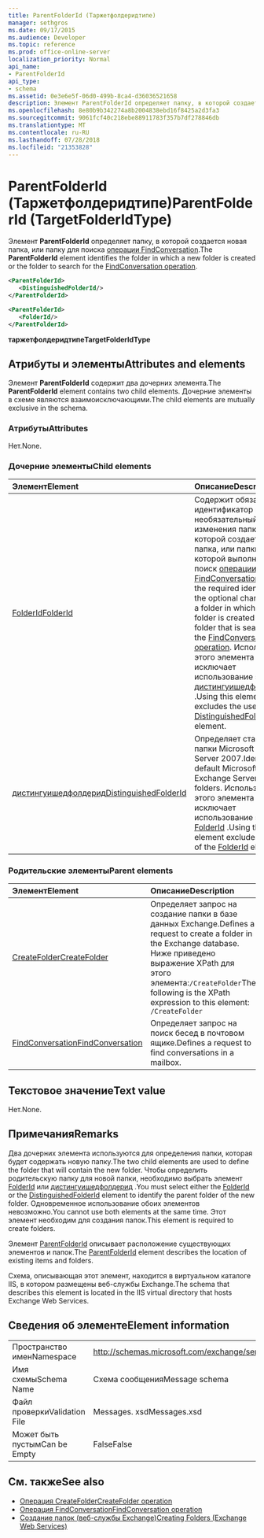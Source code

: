```yaml
---
title: ParentFolderId (Таржетфолдеридтипе)
manager: sethgros
ms.date: 09/17/2015
ms.audience: Developer
ms.topic: reference
ms.prod: office-online-server
localization_priority: Normal
api_name:
- ParentFolderId
api_type:
- schema
ms.assetid: 0e3e6e5f-06d0-499b-8ca4-d36036521658
description: Элемент ParentFolderId определяет папку, в которой создается новая папка, или папку для поиска операции FindConversation.
ms.openlocfilehash: 8e80b9b342274a8b2004838ebd16f8425a2d3fa3
ms.sourcegitcommit: 9061fcf40c218ebe88911783f357b7df278846db
ms.translationtype: MT
ms.contentlocale: ru-RU
ms.lasthandoff: 07/28/2018
ms.locfileid: "21353828"
---
```

# <a name="parentfolderid-targetfolderidtype"></a><span data-ttu-id="fd5ad-103">ParentFolderId (Таржетфолдеридтипе)</span><span class="sxs-lookup"><span data-stu-id="fd5ad-103">ParentFolderId (TargetFolderIdType)</span></span>

<span data-ttu-id="fd5ad-104">Элемент **ParentFolderId** определяет папку, в которой создается новая папка, или папку для поиска [операции FindConversation](findconversation-operation.md).</span><span class="sxs-lookup"><span data-stu-id="fd5ad-104">The **ParentFolderId** element identifies the folder in which a new folder is created or the folder to search for the [FindConversation operation](findconversation-operation.md).</span></span>
  
```xml
<ParentFolderId>
   <DistinguishedFolderId/>
</ParentFolderId>
```

```xml
<ParentFolderId>
   <FolderId/> 
</ParentFolderId>
```

<span data-ttu-id="fd5ad-105">**таржетфолдеридтипе**</span><span class="sxs-lookup"><span data-stu-id="fd5ad-105">**TargetFolderIdType**</span></span>

## <a name="attributes-and-elements"></a><span data-ttu-id="fd5ad-106">Атрибуты и элементы</span><span class="sxs-lookup"><span data-stu-id="fd5ad-106">Attributes and elements</span></span>

<span data-ttu-id="fd5ad-107">Элемент **ParentFolderId** содержит два дочерних элемента.</span><span class="sxs-lookup"><span data-stu-id="fd5ad-107">The **ParentFolderId** element contains two child elements.</span></span> <span data-ttu-id="fd5ad-108">Дочерние элементы в схеме являются взаимоисключающими.</span><span class="sxs-lookup"><span data-stu-id="fd5ad-108">The child elements are mutually exclusive in the schema.</span></span> 
  
### <a name="attributes"></a><span data-ttu-id="fd5ad-109">Атрибуты</span><span class="sxs-lookup"><span data-stu-id="fd5ad-109">Attributes</span></span>

<span data-ttu-id="fd5ad-110">Нет.</span><span class="sxs-lookup"><span data-stu-id="fd5ad-110">None.</span></span>
  
### <a name="child-elements"></a><span data-ttu-id="fd5ad-111">Дочерние элементы</span><span class="sxs-lookup"><span data-stu-id="fd5ad-111">Child elements</span></span>

|<span data-ttu-id="fd5ad-112">**Элемент**</span><span class="sxs-lookup"><span data-stu-id="fd5ad-112">**Element**</span></span>|<span data-ttu-id="fd5ad-113">**Описание**</span><span class="sxs-lookup"><span data-stu-id="fd5ad-113">**Description**</span></span>|
|:-----|:-----|
|[<span data-ttu-id="fd5ad-114">FolderId</span><span class="sxs-lookup"><span data-stu-id="fd5ad-114">FolderId</span></span>](folderid.md) <br/> |<span data-ttu-id="fd5ad-115">Содержит обязательный идентификатор и необязательный ключ изменения папки, в которой создается новая папка, или папки, в которой выполняется поиск [операции FindConversation](findconversation-operation.md).</span><span class="sxs-lookup"><span data-stu-id="fd5ad-115">Contains the required identifier and the optional change key of a folder in which a new folder is created or the folder that is searched for the [FindConversation operation](findconversation-operation.md).</span></span> <span data-ttu-id="fd5ad-116">Использование этого элемента исключает использование элемента [дистингуишедфолдерид](distinguishedfolderid.md) .</span><span class="sxs-lookup"><span data-stu-id="fd5ad-116">Using this element excludes the use of the [DistinguishedFolderId](distinguishedfolderid.md) element.</span></span>  <br/> |
|[<span data-ttu-id="fd5ad-117">дистингуишедфолдерид</span><span class="sxs-lookup"><span data-stu-id="fd5ad-117">DistinguishedFolderId</span></span>](distinguishedfolderid.md) <br/> |<span data-ttu-id="fd5ad-118">Определяет стандартные папки Microsoft Exchange Server 2007.</span><span class="sxs-lookup"><span data-stu-id="fd5ad-118">Identifies default Microsoft Exchange Server 2007 folders.</span></span> <span data-ttu-id="fd5ad-119">Использование этого элемента исключает использование элемента [FolderId](folderid.md) .</span><span class="sxs-lookup"><span data-stu-id="fd5ad-119">Using this element excludes the use of the [FolderId](folderid.md) element.</span></span>  <br/> |
   
### <a name="parent-elements"></a><span data-ttu-id="fd5ad-120">Родительские элементы</span><span class="sxs-lookup"><span data-stu-id="fd5ad-120">Parent elements</span></span>

|<span data-ttu-id="fd5ad-121">**Элемент**</span><span class="sxs-lookup"><span data-stu-id="fd5ad-121">**Element**</span></span>|<span data-ttu-id="fd5ad-122">**Описание**</span><span class="sxs-lookup"><span data-stu-id="fd5ad-122">**Description**</span></span>|
|:-----|:-----|
|[<span data-ttu-id="fd5ad-123">CreateFolder</span><span class="sxs-lookup"><span data-stu-id="fd5ad-123">CreateFolder</span></span>](createfolder.md) <br/> |<span data-ttu-id="fd5ad-124">Определяет запрос на создание папки в базе данных Exchange.</span><span class="sxs-lookup"><span data-stu-id="fd5ad-124">Defines a request to create a folder in the Exchange database.</span></span>  <br/> <span data-ttu-id="fd5ad-125">Ниже приведено выражение XPath для этого элемента:`/CreateFolder`</span><span class="sxs-lookup"><span data-stu-id="fd5ad-125">The following is the XPath expression to this element:  `/CreateFolder`</span></span> <br/> |
|[<span data-ttu-id="fd5ad-126">FindConversation</span><span class="sxs-lookup"><span data-stu-id="fd5ad-126">FindConversation</span></span>](findconversation.md) <br/> |<span data-ttu-id="fd5ad-127">Определяет запрос на поиск бесед в почтовом ящике.</span><span class="sxs-lookup"><span data-stu-id="fd5ad-127">Defines a request to find conversations in a mailbox.</span></span>  <br/> |
   
## <a name="text-value"></a><span data-ttu-id="fd5ad-128">Текстовое значение</span><span class="sxs-lookup"><span data-stu-id="fd5ad-128">Text value</span></span>

<span data-ttu-id="fd5ad-129">Нет.</span><span class="sxs-lookup"><span data-stu-id="fd5ad-129">None.</span></span>
  
## <a name="remarks"></a><span data-ttu-id="fd5ad-130">Примечания</span><span class="sxs-lookup"><span data-stu-id="fd5ad-130">Remarks</span></span>

<span data-ttu-id="fd5ad-131">Два дочерних элемента используются для определения папки, которая будет содержать новую папку.</span><span class="sxs-lookup"><span data-stu-id="fd5ad-131">The two child elements are used to define the folder that will contain the new folder.</span></span> <span data-ttu-id="fd5ad-132">Чтобы определить родительскую папку для новой папки, необходимо выбрать элемент [FolderId](folderid.md) или [дистингуишедфолдерид](distinguishedfolderid.md) .</span><span class="sxs-lookup"><span data-stu-id="fd5ad-132">You must select either the [FolderId](folderid.md) or the [DistinguishedFolderId](distinguishedfolderid.md) element to identify the parent folder of the new folder.</span></span> <span data-ttu-id="fd5ad-133">Одновременное использование обоих элементов невозможно.</span><span class="sxs-lookup"><span data-stu-id="fd5ad-133">You cannot use both elements at the same time.</span></span> <span data-ttu-id="fd5ad-134">Этот элемент необходим для создания папок.</span><span class="sxs-lookup"><span data-stu-id="fd5ad-134">This element is required to create folders.</span></span> 
  
<span data-ttu-id="fd5ad-135">Элемент [ParentFolderId](parentfolderid.md) описывает расположение существующих элементов и папок.</span><span class="sxs-lookup"><span data-stu-id="fd5ad-135">The [ParentFolderId](parentfolderid.md) element describes the location of existing items and folders.</span></span> 
  
<span data-ttu-id="fd5ad-136">Схема, описывающая этот элемент, находится в виртуальном каталоге IIS, в котором размещены веб-службы Exchange.</span><span class="sxs-lookup"><span data-stu-id="fd5ad-136">The schema that describes this element is located in the IIS virtual directory that hosts Exchange Web Services.</span></span>
  
## <a name="element-information"></a><span data-ttu-id="fd5ad-137">Сведения об элементе</span><span class="sxs-lookup"><span data-stu-id="fd5ad-137">Element information</span></span>

|||
|:-----|:-----|
|<span data-ttu-id="fd5ad-138">Пространство имен</span><span class="sxs-lookup"><span data-stu-id="fd5ad-138">Namespace</span></span>  <br/> |http://schemas.microsoft.com/exchange/services/2006/messages  <br/> |
|<span data-ttu-id="fd5ad-139">Имя схемы</span><span class="sxs-lookup"><span data-stu-id="fd5ad-139">Schema Name</span></span>  <br/> |<span data-ttu-id="fd5ad-140">Схема сообщения</span><span class="sxs-lookup"><span data-stu-id="fd5ad-140">Message schema</span></span>  <br/> |
|<span data-ttu-id="fd5ad-141">Файл проверки</span><span class="sxs-lookup"><span data-stu-id="fd5ad-141">Validation File</span></span>  <br/> |<span data-ttu-id="fd5ad-142">Messages. xsd</span><span class="sxs-lookup"><span data-stu-id="fd5ad-142">Messages.xsd</span></span>  <br/> |
|<span data-ttu-id="fd5ad-143">Может быть пустым</span><span class="sxs-lookup"><span data-stu-id="fd5ad-143">Can be Empty</span></span>  <br/> |<span data-ttu-id="fd5ad-144">False</span><span class="sxs-lookup"><span data-stu-id="fd5ad-144">False</span></span>  <br/> |
   
## <a name="see-also"></a><span data-ttu-id="fd5ad-145">См. также</span><span class="sxs-lookup"><span data-stu-id="fd5ad-145">See also</span></span>

- [<span data-ttu-id="fd5ad-146">Операция CreateFolder</span><span class="sxs-lookup"><span data-stu-id="fd5ad-146">CreateFolder operation</span></span>](createfolder-operation.md)
- [<span data-ttu-id="fd5ad-147">Операция FindConversation</span><span class="sxs-lookup"><span data-stu-id="fd5ad-147">FindConversation operation</span></span>](findconversation-operation.md)
- [<span data-ttu-id="fd5ad-148">Создание папок (веб-службы Exchange)</span><span class="sxs-lookup"><span data-stu-id="fd5ad-148">Creating Folders (Exchange Web Services)</span></span>](http://msdn.microsoft.com/library/3b15b0ec-8691-45ed-9a24-a91ff732d6cf%28Office.15%29.aspx)

